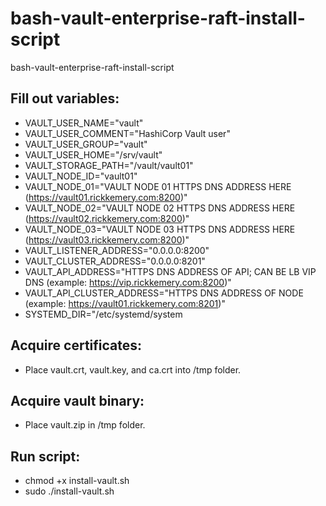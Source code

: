 # bash-vault-enterprise-raft-install-script
bash-vault-enterprise-raft-install-script

## Fill out variables:
* VAULT_USER_NAME="vault"
* VAULT_USER_COMMENT="HashiCorp Vault user"
* VAULT_USER_GROUP="vault"
* VAULT_USER_HOME="/srv/vault"
* VAULT_STORAGE_PATH="/vault/vault01"
* VAULT_NODE_ID="vault01"
* VAULT_NODE_01="VAULT NODE 01 HTTPS DNS ADDRESS HERE (https://vault01.rickkemery.com:8200)"
* VAULT_NODE_02="VAULT NODE 02 HTTPS DNS ADDRESS HERE (https://vault02.rickkemery.com:8200)"
* VAULT_NODE_03="VAULT NODE 03 HTTPS DNS ADDRESS HERE (https://vault03.rickkemery.com:8200)"
* VAULT_LISTENER_ADDRESS="0.0.0.0:8200"
* VAULT_CLUSTER_ADDRESS="0.0.0.0:8201"
* VAULT_API_ADDRESS="HTTPS DNS ADDRESS OF API; CAN BE LB VIP DNS (example: https://vip.rickkemery.com:8200)"
* VAULT_API_CLUSTER_ADDRESS="HTTPS DNS ADDRESS OF NODE (example: https://vault01.rickkemery.com:8201)"
* SYSTEMD_DIR="/etc/systemd/system

## Acquire certificates:
* Place vault.crt, vault.key, and ca.crt into /tmp folder.

## Acquire vault binary:
* Place vault.zip in /tmp folder.

## Run script:
* chmod +x install-vault.sh
* sudo ./install-vault.sh
